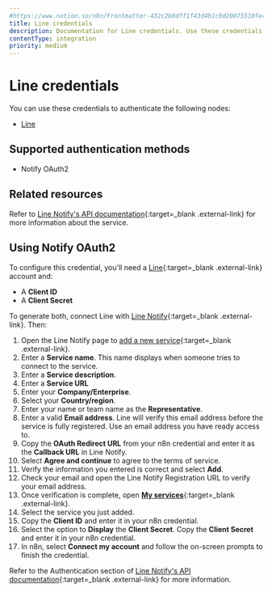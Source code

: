 ```yaml
---
#https://www.notion.so/n8n/Frontmatter-432c2b8dff1f43d4b1c8d20075510fe4
title: Line credentials
description: Documentation for Line credentials. Use these credentials to authenticate the Line node in n8n, a workflow automation platform.
contentType: integration
priority: medium
---
```


# Line credentials

You can use these credentials to authenticate the following nodes:

- [Line](/integrations/builtin/app-nodes/n8n-nodes-base.line/)

## Supported authentication methods

- Notify OAuth2

## Related resources

Refer to [Line Notify's API documentation](https://notify-bot.line.me/doc/en/){:target=_blank .external-link} for more information about the service.

## Using Notify OAuth2

To configure this credential, you'll need a [Line](https://line.me/en/){:target=_blank .external-link} account and:

- A **Client ID**
- A **Client Secret**

To generate both, connect Line with [Line Notify](https://notify-bot.line.me/en/){:target=_blank .external-link}. Then:

1. Open the Line Notify page to [add a new service](https://notify-bot.line.me/my/services/new){:target=_blank .external-link}.
1. Enter a **Service name**. This name displays when someone tries to connect to the service.
1. Enter a **Service description**.
1. Enter a **Service URL**
1. Enter your **Company/Enterprise**.
1. Select your **Country/region**.
1. Enter your name or team name as the **Representative**.
1. Enter a valid **Email address**. Line will verify this email address before the service is fully registered. Use an email address you have ready access to.
1. Copy the **OAuth Redirect URL** from your n8n credential and enter it as the **Callback URL** in Line Notify.
1. Select **Agree and continue** to agree to the terms of service.
1. Verify the information you entered is correct and select **Add**.
1. Check your email and open the Line Notify Registration URL to verify your email address.
1. Once verification is complete, open [**My services**](https://notify-bot.line.me/my/services/){:target=_blank .external-link}.
1. Select the service you just added.
1. Copy the **Client ID** and enter it in your n8n credential.
1. Select the option to **Display** the **Client Secret**. Copy the **Client Secret** and enter it in your n8n credential.
1. In n8n, select **Connect my account** and follow the on-screen prompts to finish the credential.

Refer to the Authentication section of [Line Notify's API documentation](https://notify-bot.line.me/doc/en/){:target=_blank .external-link} for more information.
